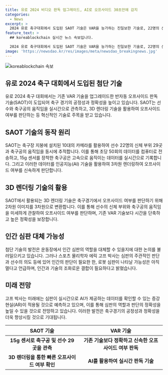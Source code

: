 ```yaml
---
title: 유로 2024 비디오 판독 업그레이드, AI로 오프사이드 30초만에 감지
categories:
  - News
excerpt: >
  2024 유로 축구대회에서 도입된 SAOT 기술은 VAR을 능가하는 진일보한 기술로, 22명의 선수의 29곳을 동시에 추적하는 센서로 축구공의 위치와 움직임을 확인한다. 또한, 칩을 달은 축구공은 카메라보다 10배 빠른 속도로 데이터를 전송하여 인공지능 기술을 활용해 3차원 렌더링을 하며, 선수의 오프사이드 여부를 실시간으로 30초 이내에 판정한다. 미래에는 심판이 증강현실을 통해 AI가 제공하는 데이터를 확인할 수도 있을 것으로 전망된다.
feature_text: >
  ## koreablockchain 실시간 뉴스 속보입니다.

  2024 유로 축구대회에서 도입된 SAOT 기술은 VAR을 능가하는 진일보한 기술로, 22명의 선수의 29곳을 동시에 추적하는 센서로 축구공의 위치와 움직임을 확인한다. 또한, 칩을 달은 축구공은 카메라보다 10배 빠른 속도로 데이터를 전송하여 인공지능 기술을 활용해 3차원 렌더링을 하며, 선수의 오프사이드 여부를 실시간으로 30초 이내에 판정한다. 미래에는 심판이 증강현실을 통해 AI가 제공하는 데이터를 확인할 수도 있을 것으로 전망된다.
image: 'https://newsdao.kr/res/images/meta/newsdao_breakingnews.jpg'
---
```


<p><img src="https://newsdao.kr/res/images/meta/newsdao_breakingnews.jpg" alt="koreablockchain 속보" /></p>

<h2 data-ke-size="size26">유로 2024 축구 대회에서 도입된 첨단 기술</h2>

<p data-ke-size="size16">유로 2024 축구 대회에서는 기존 VAR 기술을 업그레이드한 반자동 오프사이드 판독 기술(SAOT)이 도입되어 축구 경기의 공정성과 정확성을 높이고 있습니다. SAOT는 선수와 축구공의 움직임을 실시간으로 관측하고, 3D 렌더링 기술을 활용하여 오프사이드 여부를 판단하는 등 혁신적인 기술로 주목을 받고 있습니다.</p>

<h2 data-ke-size="size24">SAOT 기술의 동작 원리</h2>

<p data-ke-size="size16">SAOT는 축구장 지붕에 설치된 10대의 카메라를 활용하여 선수 22명의 신체 부위 29곳과 축구공의 움직임을 동시에 추적합니다. 이를 통해 초당 50회의 데이터를 컴퓨터로 전송하고, 15g 센서를 장착한 축구공은 고속으로 움직이는 데이터를 실시간으로 기록합니다. 그리고 이러한 데이터를 인공지능(AI) 기술을 활용하여 3차원 렌더링하여 오프사이드 여부를 신속하게 판단합니다.</p>

<h2 data-ke-size="size24">3D 렌더링 기술의 활용</h2>

<p data-ke-size="size16">SAOT에서 활용되는 3D 렌더링 기술은 축구경기에서 오프사이드 여부를 판단하기 위해 2차원 이미지를 3차원으로 변환합니다. 이를 통해 선수의 신체 부위와 축구공의 움직임을 미세하게 관찰하여 오프사이드 여부를 판단하며, 기존 VAR 기술보다 시간을 단축하고 높은 정확성을 보장합니다.</p>

<h2 data-ke-size="size24">인간 심판 대체 가능성</h2>

<p data-ke-size="size16">첨단 기술의 발전은 운동장에서 인간 심판의 역할을 대체할 수 있을지에 대한 논의를 불러일으키고 있습니다. 그러나 스포츠 물리학자 에릭 고프 박사는 심판의 주관적인 판단과 선수의 의도 등에 있어 인간의 판단이 필요한 한, 로봇 심판이 나타날 가능성은 아직 멀다고 언급하며, 인간과 기술의 조화로운 결합이 필요하다고 밝혔습니다.</p>

<h2 data-ke-size="size24">미래 전망</h2>

<p data-ke-size="size16">고프 박사는 미래에는 심판이 실시간으로 AI가 제공하는 데이터를 확인할 수 있는 증강현실(AR)이 적용될 것으로 예측하고 있으며, 이를 통해 심판의 역할과 판단의 정확성을 높일 수 있을 것으로 전망하고 있습니다. 이러한 발전은 축구경기의 공정성과 정확성을 더욱 향상시킬 것으로 기대됩니다.</p>

<table>
    <thead>
        <tr>
            <th>SAOT 기술</th>
            <th>VAR 기술</th>
        </tr>
    </thead>
    <tbody>
        <tr>
            <td style="text-align: center; height: 17px;"><b>15g 센서로 축구공 및 선수 29곳을 관측</b></td>
            <td style="text-align: center; height: 17px;"><b>기존 기술보다 정확하고 신속한 오프사이드 여부 판독</b></td>
        </tr>
        <tr>
            <td style="text-align: center; height: 17px;"><b>3D 렌더링을 통한 빠른 오프사이드 여부 확인</b></td>
            <td style="text-align: center; height: 17px;"><b>AI를 활용하여 실시간 판독 기술</b></td>
        </tr>
    </tbody>
</table>

<p data-ke-size="size16">&nbsp;</p>

